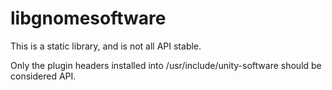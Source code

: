 libgnomesoftware
================

This is a static library, and is not all API stable.

Only the plugin headers installed into /usr/include/unity-software should be
considered API.
